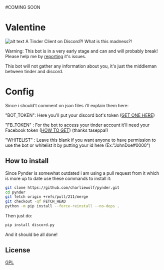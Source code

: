 #COMING SOON

# Valentine
![alt text](https://i.imgur.com/OLJURRD.png)
A Tinder Client on Discord?! What is this madness?!

Warning: This bot is in a very early stage and can and will probably break! Please help me by [reporting](https://github.com/antoniomsantos99/Valentine/issues) it's issues.

This bot will not gather any information about you, it's just the middleman between tinder and discord.

# Config

Since i should't comment on json files i'll explain them here:

"BOT_TOKEN": Here you'll put your discord bot's token ([GET ONE HERE](https://discordapp.com/developers/applications/me))

"FB_TOKEN" : For the bot to access your tinder account it'll need your Facebook token ([HOW TO GET](https://gist.github.com/taseppa/66fc7239c66ef285ecb28b400b556938)) (thanks taseppa!)

"WHITELIST" : Leave this blank if you want anyone to have permission to use the bot or whitelist it by putting your id here (Ex:"JohnDoe#0000")

## How to install
Since Pynder is somewhat outdated i am using a pull request from it which is more up to date use these commands to install it:
````bash
git clone https://github.com/charliewolf/pynder.git
cd pynder
git fetch origin +refs/pull/211/merge
git checkout -qf FETCH_HEAD
python -m pip install --force-reinstall --no-deps .
````
Then just do:
````bash
pip install discord.py
````
And it should be all done!

## License
[GPL](https://choosealicense.com/licenses/gpl-3.0/)
